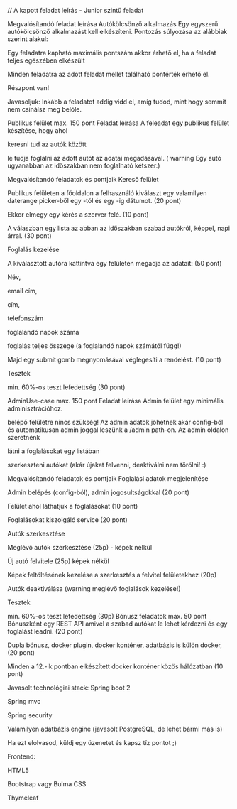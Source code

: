 // A kapott feladat leírás - Junior szintű feladat

Megvalósítandó feladat leírása
Autókölcsönző alkalmazás
Egy egyszerű autókölcsönző alkalmazást kell elkészíteni. Pontozás súlyozása az alábbiak szerint alakul:

Egy feladatra kapható maximális pontszám akkor érhető el, ha a feladat teljes egészében elkészült

Minden feladatra az adott feladat mellet található pontérték érhető el.

Részpont van!

Javasoljuk: Inkább a feladatot addig vidd el, amíg tudod, mint hogy semmit nem csinálsz meg belőle.

Publikus felület max. 150 pont
Feladat leírása
A feleadat egy publikus felület készítése, hogy ahol

keresni tud az autók között

le tudja foglalni az adott autót az adatai megadásával. ( warning Egy autó ugyanabban az időszakban nem foglalható kétszer.)

Megvalósítandó feladatok és pontjaik
Kereső felület

Publikus felületen a főoldalon a felhasználó kiválaszt egy valamilyen daterange picker-ből egy -tól és egy -ig dátumot. (20 pont)

Ekkor elmegy egy kérés a szerver felé. (10 pont)

A válaszban egy lista az abban az időszakban szabad autókról, képpel, napi árral. (30 pont)

Foglalás kezelése

A kiválasztott autóra kattintva egy felületen megadja az adatait: (50 pont)

Név,

email cím,

cím,

telefonszám

foglalandó napok száma

foglalás teljes összege (a foglalandó napok számától függ!)

Majd egy submit gomb megnyomásával véglegesíti a rendelést. (10 pont)

Tesztek

min. 60%-os teszt lefedettség (30 pont)

AdminUse-case max. 150 pont
Feladat leírása
Admin felület egy minimális adminisztrációhoz.

belépő felületre nincs szükség! Az admin adatok jöhetnek akár config-ból és automatikusan admin joggal leszünk a /admin path-on.
Az admin oldalon szeretnénk

látni a foglalásokat egy listában

szerkeszteni autókat (akár újakat felvenni, deaktiválni nem törölni! :)

Megvalósítandó feladatok és pontjaik
Foglalási adatok megjelenítése

Admin belépés (config-ból), admin jogosultságokkal (20 pont)

Felület ahol láthatjuk a foglalásokat (10 pont)

Foglalásokat kiszolgáló service (20 pont)

Autók szerkesztése

Meglévő autók szerkesztése (25p) - képek nélkül

Új autó felvitele (25p) képek nélkül

Képek feltöltésének kezelése a szerkesztés a felvitel felületekhez (20p)

Autók deaktiválása (warning meglévő foglalások kezelése!)

Tesztek

min. 60%-os teszt lefedettség (30p)
Bónusz feladatok max. 50 pont
Bónuszként egy REST API amivel a szabad autókat le lehet kérdezni és egy foglalást leadni. (20 pont)

Dupla bónusz, docker plugin, docker konténer, adatbázis is külön docker, (20 pont)

Minden a 12.-ik pontban elkészített docker konténer közös hálózatban (10 pont)

Javasolt technológiai stack:
Spring boot 2

Spring mvc

Spring security

Valamilyen adatbázis engine (javasolt PostgreSQL, de lehet bármi más is)

Ha ezt elolvasod, küldj egy üzenetet és kapsz tíz pontot ;)

Frontend:

HTML5

Bootstrap vagy Bulma CSS

Thymeleaf